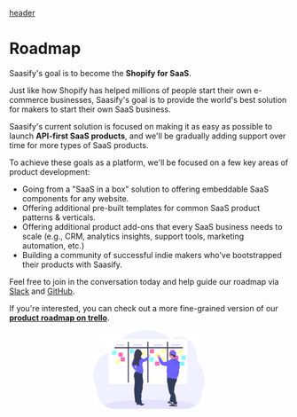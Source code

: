 [header](_header.md ':include')

# Roadmap

Saasify's goal is to become the **Shopify for SaaS**.

Just like how Shopify has helped millions of people start their own e-commerce businesses, Saasify's goal is to provide the world's best solution for makers to start their own SaaS business.

Saasify's current solution is focused on making it as easy as possible to launch **API-first SaaS products**, and we'll be gradually adding support over time for more types of SaaS products.

To achieve these goals as a platform, we'll be focused on a few key areas of product development:

- Going from a "SaaS in a box" solution to offering embeddable SaaS components for any website.
- Offering additional pre-built templates for common SaaS product patterns & verticals.
- Offering additional product add-ons that every SaaS business needs to scale (e.g., CRM, analytics insights, support tools, marketing automation, etc.)
- Building a community of successful indie makers who've bootstrapped their products with Saasify.

Feel free to join in the conversation today and help guide our roadmap via [Slack](https://slack.saasify.sh) and [GitHub](https://github.com/saasify-sh/saasify).

If you're interested, you can check out a more fine-grained version of our **[product roadmap on trello](https://trello.com/b/0I0V0NEM/saasify-product-roadmap ':target=_bank')**.

<p align="center">
  <img src="./_media/undraw/scrum_board.svg" alt="Roadmap" width="200" />
</p>
